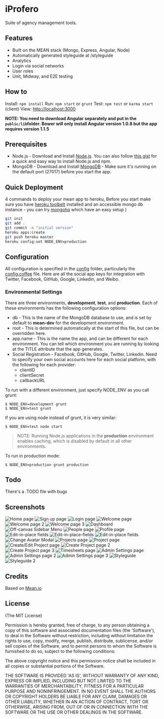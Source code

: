 # iProfero

Suite of agency management tools.

## Features

* Built on the MEAN stack (Mongo, Express, Angular, Node)
* Automatically generated styleguide at /styleguide
* Analytics
* Login via social networks
* User roles
* Unit, Midway, and E2E testing

## How to

Install: `npm install`
Run: `npm start` or `grunt`
Test: `npm test` or `karma start` (client)
View: [http://localhost:3000](http://localhost:3000)

**NOTE: You need to download Angular separately and put in the `public/lib`folder. Bower will only install Angular version 1.0.8 but the app requires version 1.1.5**

## Prerequisites
* Node.js - Download and Install [Node.js](http://www.nodejs.org/download/). You can also follow [this gist](https://gist.github.com/isaacs/579814) for a quick and easy way to install Node.js and npm.
* MongoDB - Download and Install [MongoDB](http://www.mongodb.org/downloads) - Make sure it's running on the default port (27017) before you start the app.

## Quick Deployment
4 commands to deploy your mean app to heroku,
Before you start make sure you have <a href="https://toolbelt.heroku.com/">heroku toolbelt</a> installed and an accessible mongo db instance - you can try <a href="http://www.mongohq.com/">mongohq</a> which have an easy setup )

```bash
git init
git add .
git commit -m "initial version"
heroku apps:create
git push heroku master
heroku config:set NODE_ENV=production
```

## Configuration
All configuration is specified in the [config](config/) folder, particularly the [config.coffee](config/config.coffee) file. Here are all the social app keys for integration with Twitter, Facebook, GitHub, Google, Linkedin, and Weibo.

### Environmental Settings

There are three environments, __development__, __test__, and __production__. Each of these environments has the following configuration options:
* db - This is the name of the MongoDB database to use, and is set by default to __mean-dev__ for the development environment.
* root - This is determined automatically at the start of this file, but can be overridden here.
* app.name - This is the name the app, and can be different for each environment. You can tell which environment you are running by looking at the TITLE attribute that the app generates.
* Social Registration - Facebook, GitHub, Google, Twitter, Linkedin. Need to specify your own social accounts here for each social platform, with the following for each provider:
	* clientID
	* clientSecret
	* callbackURL

To run with a different environment, just specify NODE_ENV as you call grunt:

	$ NODE_ENV=development grunt
	$ NODE_ENV=test grunt

If you are using node instead of grunt, it is very similar:

	$ NODE_ENV=test node start

> NOTE: Running Node.js applications in the __production__ environment enables caching, which is disabled by default in all other environments.

To run in production mode:
	
	$ NODE_ENV=production grunt production

## Todo

There's a .TODO file with bugs

## Screenshots

![Home page](https://raw.github.com/Profero-China/nodeproject/master/screenshots/Screen%20Shot%202013-11-08%20at%2016.37.03.png?token=2296711__eyJzY29wZSI6IlJhd0Jsb2I6UHJvZmVyby1DaGluYS9ub2RlcHJvamVjdC9tYXN0ZXIvc2NyZWVuc2hvdHMvU2NyZWVuIFNob3QgMjAxMy0xMS0wOCBhdCAxNi4zNy4wMy5wbmciLCJleHBpcmVzIjoxMzg0NTE4NTQxfQ%3D%3D--1a62268af252640da4bcedf66e90ed405567a245 "Home page")
![Sign up page](https://raw.github.com/Profero-China/nodeproject/master/screenshots/Screen%20Shot%202013-11-08%20at%2016.37.19.png?token=2296711__eyJzY29wZSI6IlJhd0Jsb2I6UHJvZmVyby1DaGluYS9ub2RlcHJvamVjdC9tYXN0ZXIvc2NyZWVuc2hvdHMvU2NyZWVuIFNob3QgMjAxMy0xMS0wOCBhdCAxNi4zNy4xOS5wbmciLCJleHBpcmVzIjoxMzg0NTE4NTQyfQ%3D%3D--c99acc3aaf896688aa8faa51ecc668038153e9a5 "Sign up page")
![Login page](https://raw.github.com/Profero-China/nodeproject/master/screenshots/Screen%20Shot%202013-11-08%20at%2016.37.29.png?token=2296711__eyJzY29wZSI6IlJhd0Jsb2I6UHJvZmVyby1DaGluYS9ub2RlcHJvamVjdC9tYXN0ZXIvc2NyZWVuc2hvdHMvU2NyZWVuIFNob3QgMjAxMy0xMS0wOCBhdCAxNi4zNy4yOS5wbmciLCJleHBpcmVzIjoxMzg0NTE4NTQ0fQ%3D%3D--92e7facdde25ce553ed38772506d9a7e29b4c6a8 "Login page")
![Welcome page](https://raw.github.com/Profero-China/nodeproject/master/screenshots/Screen%20Shot%202013-11-08%20at%2016.38.07.png?token=2296711__eyJzY29wZSI6IlJhd0Jsb2I6UHJvZmVyby1DaGluYS9ub2RlcHJvamVjdC9tYXN0ZXIvc2NyZWVuc2hvdHMvU2NyZWVuIFNob3QgMjAxMy0xMS0wOCBhdCAxNi4zOC4wNy5wbmciLCJleHBpcmVzIjoxMzg0NTE4NTQ2fQ%3D%3D--8659fef62e8ad4e464737bbe7d2345163f78af4c "Welcome page")
![Welcome page 2](https://raw.github.com/Profero-China/nodeproject/master/screenshots/Screen%20Shot%202013-11-08%20at%2016.38.21.png?token=2296711__eyJzY29wZSI6IlJhd0Jsb2I6UHJvZmVyby1DaGluYS9ub2RlcHJvamVjdC9tYXN0ZXIvc2NyZWVuc2hvdHMvU2NyZWVuIFNob3QgMjAxMy0xMS0wOCBhdCAxNi4zOC4yMS5wbmciLCJleHBpcmVzIjoxMzg0NTE4NTQ3fQ%3D%3D--cf2afc8e6d1de1d9e2ca135301179bb4a77275da "Welcome page 2")
![Welcome page 3](https://raw.github.com/Profero-China/nodeproject/master/screenshots/Screen%20Shot%202013-11-08%20at%2016.38.31.png?token=2296711__eyJzY29wZSI6IlJhd0Jsb2I6UHJvZmVyby1DaGluYS9ub2RlcHJvamVjdC9tYXN0ZXIvc2NyZWVuc2hvdHMvU2NyZWVuIFNob3QgMjAxMy0xMS0wOCBhdCAxNi4zOC4zMS5wbmciLCJleHBpcmVzIjoxMzg0NTE4NTUwfQ%3D%3D--20cd903b5fda7f91027e0a0f0e8584d16bc8836b "Welcome page 3")
![Dashboard](https://raw.github.com/Profero-China/nodeproject/master/screenshots/Screen%20Shot%202013-11-08%20at%2016.21.54.png?token=2296711__eyJzY29wZSI6IlJhd0Jsb2I6UHJvZmVyby1DaGluYS9ub2RlcHJvamVjdC9tYXN0ZXIvc2NyZWVuc2hvdHMvU2NyZWVuIFNob3QgMjAxMy0xMS0wOCBhdCAxNi4yMS41NC5wbmciLCJleHBpcmVzIjoxMzg0NTE4MjEzfQ%3D%3D--d379ec68b818f19b67d8b098dca5facb9bce114d "Dashboard")
![Off-canvas Sidebar Menu](https://raw.github.com/Profero-China/nodeproject/master/screenshots/Screen%20Shot%202013-11-08%20at%2016.22.16.png?token=2296711__eyJzY29wZSI6IlJhd0Jsb2I6UHJvZmVyby1DaGluYS9ub2RlcHJvamVjdC9tYXN0ZXIvc2NyZWVuc2hvdHMvU2NyZWVuIFNob3QgMjAxMy0xMS0wOCBhdCAxNi4yMi4xNi5wbmciLCJleHBpcmVzIjoxMzg0NTE4MzAxfQ%3D%3D--6625a477fbe21515b13ba9e92bf1ee58ab7a8b0d "Off-canvas Sidebar Menu")
![People page](https://raw.github.com/Profero-China/nodeproject/master/screenshots/Screen%20Shot%202013-11-08%20at%2016.22.24.png?token=2296711__eyJzY29wZSI6IlJhd0Jsb2I6UHJvZmVyby1DaGluYS9ub2RlcHJvamVjdC9tYXN0ZXIvc2NyZWVuc2hvdHMvU2NyZWVuIFNob3QgMjAxMy0xMS0wOCBhdCAxNi4yMi4yNC5wbmciLCJleHBpcmVzIjoxMzg0NTE4MzA0fQ%3D%3D--49844f39658bf0cbf5b151ffe20125d0d9f33e4c "People page")
![Profile page](https://raw.github.com/Profero-China/nodeproject/master/screenshots/Screen%20Shot%202013-11-08%20at%2016.27.54.png?token=2296711__eyJzY29wZSI6IlJhd0Jsb2I6UHJvZmVyby1DaGluYS9ub2RlcHJvamVjdC9tYXN0ZXIvc2NyZWVuc2hvdHMvU2NyZWVuIFNob3QgMjAxMy0xMS0wOCBhdCAxNi4yNy41NC5wbmciLCJleHBpcmVzIjoxMzg0NTE4MzQyfQ%3D%3D--f20ad92ce7196a92931a4dd341179e7de7c44c4b "Profile page")
![Edit-in-place fields](https://raw.github.com/Profero-China/nodeproject/master/screenshots/Screen%20Shot%202013-11-08%20at%2016.28.15.png?token=2296711__eyJzY29wZSI6IlJhd0Jsb2I6UHJvZmVyby1DaGluYS9ub2RlcHJvamVjdC9tYXN0ZXIvc2NyZWVuc2hvdHMvU2NyZWVuIFNob3QgMjAxMy0xMS0wOCBhdCAxNi4yOC4xNS5wbmciLCJleHBpcmVzIjoxMzg0NTE4MzY0fQ%3D%3D--ae6e795bb2aa88ddfb87778f29b44319aad2ea03 "Edit-in-place fields")
![Edit-in-place-fields](https://raw.github.com/Profero-China/nodeproject/master/screenshots/Screen%20Shot%202013-11-08%20at%2016.28.29.png?token=2296711__eyJzY29wZSI6IlJhd0Jsb2I6UHJvZmVyby1DaGluYS9ub2RlcHJvamVjdC9tYXN0ZXIvc2NyZWVuc2hvdHMvU2NyZWVuIFNob3QgMjAxMy0xMS0wOCBhdCAxNi4yOC4yOS5wbmciLCJleHBpcmVzIjoxMzg0NTE4MzY5fQ%3D%3D--64269ab017844508ff5e489f02b0f486f4be0b53 "Edit-in-place-fields")
![Edit-in-place fields](https://raw.github.com/Profero-China/nodeproject/master/screenshots/Screen%20Shot%202013-11-08%20at%2016.28.37.png?token=2296711__eyJzY29wZSI6IlJhd0Jsb2I6UHJvZmVyby1DaGluYS9ub2RlcHJvamVjdC9tYXN0ZXIvc2NyZWVuc2hvdHMvU2NyZWVuIFNob3QgMjAxMy0xMS0wOCBhdCAxNi4yOC4zNy5wbmciLCJleHBpcmVzIjoxMzg0NTE4NDA1fQ%3D%3D--92e8d76c6f3a49545c9451b6761ffdb17ff401ea "Edit-in-place fields")
![Change Avatar Modal](https://raw.github.com/Profero-China/nodeproject/master/screenshots/Screen%20Shot%202013-11-08%20at%2016.28.42.png?token=2296711__eyJzY29wZSI6IlJhd0Jsb2I6UHJvZmVyby1DaGluYS9ub2RlcHJvamVjdC9tYXN0ZXIvc2NyZWVuc2hvdHMvU2NyZWVuIFNob3QgMjAxMy0xMS0wOCBhdCAxNi4yOC40Mi5wbmciLCJleHBpcmVzIjoxMzg0NTE4NDA3fQ%3D%3D--8c1a6365f87324b0c75d2d78f82b89b48791b402 "Change Avatar Modal")
![Projects page](https://raw.github.com/Profero-China/nodeproject/master/screenshots/Screen%20Shot%202013-11-08%20at%2016.28.50.png?token=2296711__eyJzY29wZSI6IlJhd0Jsb2I6UHJvZmVyby1DaGluYS9ub2RlcHJvamVjdC9tYXN0ZXIvc2NyZWVuc2hvdHMvU2NyZWVuIFNob3QgMjAxMy0xMS0wOCBhdCAxNi4yOC41MC5wbmciLCJleHBpcmVzIjoxMzg0NTE4NDA5fQ%3D%3D--7788a9ebe49e414b1fd38cc5dd5de738f15ad567 "Projects page")
![Project page](https://raw.github.com/Profero-China/nodeproject/master/screenshots/Screen%20Shot%202013-11-08%20at%2016.28.59.png?token=2296711__eyJzY29wZSI6IlJhd0Jsb2I6UHJvZmVyby1DaGluYS9ub2RlcHJvamVjdC9tYXN0ZXIvc2NyZWVuc2hvdHMvU2NyZWVuIFNob3QgMjAxMy0xMS0wOCBhdCAxNi4yOC41OS5wbmciLCJleHBpcmVzIjoxMzg0NTE4NDQyfQ%3D%3D--1ea8804ffad33847918c2c55e2410f63cb805cd1 "Project page")
![Create/Edit Project page](https://raw.github.com/Profero-China/nodeproject/master/screenshots/Screen%20Shot%202013-11-08%20at%2016.29.57.png?token=2296711__eyJzY29wZSI6IlJhd0Jsb2I6UHJvZmVyby1DaGluYS9ub2RlcHJvamVjdC9tYXN0ZXIvc2NyZWVuc2hvdHMvU2NyZWVuIFNob3QgMjAxMy0xMS0wOCBhdCAxNi4yOS41Ny5wbmciLCJleHBpcmVzIjoxMzg0NTE4NDQzfQ%3D%3D--e473a03ea9d6c92de250d158f6967666f4ec9fa1 "Create/Edit Project page")
![Create Project page 2](https://raw.github.com/Profero-China/nodeproject/master/screenshots/Screen%20Shot%202013-11-08%20at%2016.31.07.png?token=2296711__eyJzY29wZSI6IlJhd0Jsb2I6UHJvZmVyby1DaGluYS9ub2RlcHJvamVjdC9tYXN0ZXIvc2NyZWVuc2hvdHMvU2NyZWVuIFNob3QgMjAxMy0xMS0wOCBhdCAxNi4zMS4wNy5wbmciLCJleHBpcmVzIjoxMzg0NTE4NDQ3fQ%3D%3D--b44698a6399e8755ccd67485b1fd53ea7a2f028b "Create Project page 2")
![Create Project page 3](https://raw.github.com/Profero-China/nodeproject/master/screenshots/Screen%20Shot%202013-11-08%20at%2016.31.18.png?token=2296711__eyJzY29wZSI6IlJhd0Jsb2I6UHJvZmVyby1DaGluYS9ub2RlcHJvamVjdC9tYXN0ZXIvc2NyZWVuc2hvdHMvU2NyZWVuIFNob3QgMjAxMy0xMS0wOCBhdCAxNi4zMS4xOC5wbmciLCJleHBpcmVzIjoxMzg0NTE4NDUwfQ%3D%3D--633be692b390bab9cd90cb80640f9c1035468c5d "Create Project page 3")
![Timesheets page](https://raw.github.com/Profero-China/nodeproject/master/screenshots/Screen%20Shot%202013-11-08%20at%2016.35.51.png?token=2296711__eyJzY29wZSI6IlJhd0Jsb2I6UHJvZmVyby1DaGluYS9ub2RlcHJvamVjdC9tYXN0ZXIvc2NyZWVuc2hvdHMvU2NyZWVuIFNob3QgMjAxMy0xMS0wOCBhdCAxNi4zNS41MS5wbmciLCJleHBpcmVzIjoxMzg0NTE4NDkzfQ%3D%3D--838781cb137da3febc8f0299393fbb95bd324ab2 "Timesheets page")
![Admin Settings page](https://raw.github.com/Profero-China/nodeproject/master/screenshots/Screen%20Shot%202013-11-08%20at%2016.36.14.png?token=2296711__eyJzY29wZSI6IlJhd0Jsb2I6UHJvZmVyby1DaGluYS9ub2RlcHJvamVjdC9tYXN0ZXIvc2NyZWVuc2hvdHMvU2NyZWVuIFNob3QgMjAxMy0xMS0wOCBhdCAxNi4zNi4xNC5wbmciLCJleHBpcmVzIjoxMzg0NTE4NTA3fQ%3D%3D--4eff0dbd635387f01d87e5ac83d1685660d144f8 "Admin Settings page")
![Admin Settings page 2](https://raw.github.com/Profero-China/nodeproject/master/screenshots/Screen%20Shot%202013-11-08%20at%2016.36.28.png?token=2296711__eyJzY29wZSI6IlJhd0Jsb2I6UHJvZmVyby1DaGluYS9ub2RlcHJvamVjdC9tYXN0ZXIvc2NyZWVuc2hvdHMvU2NyZWVuIFNob3QgMjAxMy0xMS0wOCBhdCAxNi4zNi4yOC5wbmciLCJleHBpcmVzIjoxMzg0NTE4NTA5fQ%3D%3D--1abafa02fb28097088d22e439363e8323cf4b7f7 "Admin Settings page 2")
![Admin Settings page 3](https://raw.github.com/Profero-China/nodeproject/master/screenshots/Screen%20Shot%202013-11-08%20at%2016.36.49.png?token=2296711__eyJzY29wZSI6IlJhd0Jsb2I6UHJvZmVyby1DaGluYS9ub2RlcHJvamVjdC9tYXN0ZXIvc2NyZWVuc2hvdHMvU2NyZWVuIFNob3QgMjAxMy0xMS0wOCBhdCAxNi4zNi40OS5wbmciLCJleHBpcmVzIjoxMzg0NTE4NTExfQ%3D%3D--3ae933fec4814c99dbc2296f6a7e51a00b706e34 "Admin Settings page 3")
![Styleguide](https://raw.github.com/Profero-China/nodeproject/master/screenshots/Screen%20Shot%202013-11-08%20at%2017.01.02.png?token=2296711__eyJzY29wZSI6IlJhd0Jsb2I6UHJvZmVyby1DaGluYS9ub2RlcHJvamVjdC9tYXN0ZXIvc2NyZWVuc2hvdHMvU2NyZWVuIFNob3QgMjAxMy0xMS0wOCBhdCAxNy4wMS4wMi5wbmciLCJleHBpcmVzIjoxMzg0NTE4NTUyfQ%3D%3D--a4d3afe6c2bc989ec07ce456dfd32a06a1a3f769 "Styleguide")
![Styleguide 2](https://raw.github.com/Profero-China/nodeproject/master/screenshots/Screen%20Shot%202013-11-08%20at%2017.01.20.png?token=2296711__eyJzY29wZSI6IlJhd0Jsb2I6UHJvZmVyby1DaGluYS9ub2RlcHJvamVjdC9tYXN0ZXIvc2NyZWVuc2hvdHMvU2NyZWVuIFNob3QgMjAxMy0xMS0wOCBhdCAxNy4wMS4yMC5wbmciLCJleHBpcmVzIjoxMzg0NTE4NTU0fQ%3D%3D--cf0be9b6a578a94dd3f63f7915509b9381f6545b "Styleguide 2")

## Credits
Based on [Mean.io](https://mean.io/)

## License

(The MIT License)

Permission is hereby granted, free of charge, to any person obtaining
a copy of this software and associated documentation files (the
'Software'), to deal in the Software without restriction, including
without limitation the rights to use, copy, modify, merge, publish,
distribute, sublicense, and/or sell copies of the Software, and to
permit persons to whom the Software is furnished to do so, subject to
the following conditions:

The above copyright notice and this permission notice shall be
included in all copies or substantial portions of the Software.

THE SOFTWARE IS PROVIDED 'AS IS', WITHOUT WARRANTY OF ANY KIND,
EXPRESS OR IMPLIED, INCLUDING BUT NOT LIMITED TO THE WARRANTIES OF
MERCHANTABILITY, FITNESS FOR A PARTICULAR PURPOSE AND NONINFRINGEMENT.
IN NO EVENT SHALL THE AUTHORS OR COPYRIGHT HOLDERS BE LIABLE FOR ANY
CLAIM, DAMAGES OR OTHER LIABILITY, WHETHER IN AN ACTION OF CONTRACT,
TORT OR OTHERWISE, ARISING FROM, OUT OF OR IN CONNECTION WITH THE
SOFTWARE OR THE USE OR OTHER DEALINGS IN THE SOFTWARE.
